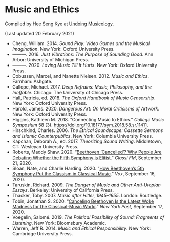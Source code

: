 # Music and Ethics

Compiled by Hee Seng Kye at [Undoing Musicology](https://undoingmusicology.com).

(Last updated 20 February 2021)

* Cheng, William. 2014. *Sound Play: Video Games and the Musical Imagination*. New York: Oxford University Press.
* ———. 2016. *Just Vibrations: The Purpose of Sounding Good*. Ann Arbor: University of Michigan Press.
* ———. 2020. *Loving Music Till It Hurts*. New York: Oxford University Press.
* Cobussen, Marcel, and Nanette Nielsen. 2012. *Music and Ethics*. Farnham: Ashgate.
* Gallope, Michael. 2017. *Deep Refrains: Music, Philosophy, and the Ineffable*. Chicago: The University of Chicago Press.
* Hall, Patricia, ed. 2018. *The Oxford Handbook of Music Censorship*. New York: Oxford University Press.
* Harold, James. 2020. *Dangerous Art: On Moral Criticisms of Artwork*. New York: Oxford University Press.
* Higgins, Kathleen M. 2018. “Connecting Music to Ethics.” *College Music Symposium* 58 (3). https://doi.org/10.18177/sym.2018.58.sr.11411.
* Hirschkind, Charles. 2006. *The Ethical Soundscape: Cassette Sermons and Islamic Counterpublics*. New York: Columbia University Press.
* Kapchan, Deborah A., ed. 2017. *Theorizing Sound Writing*. Middletown, CT: Wesleyan University Press.
* Roberts, Maddy Shaw. 2020. “[Beethoven ‘Cancelled’? Why People Are Debating Whether the Fifth Symphony is Elitist](https://www.classicfm.com/composers/beethoven/composer-cancelled-fifth-symphony-elitist-vox-debate/).” *Classi FM*, September 21, 2020.
* Sloan, Nate, and Charlie Harding. 2020. “[How Beethoven’s 5th Symphony Put the Classism in Classical Music](https://www.vox.com/switched-on-pop/21437085/beethoven-5th-symphony-elitist-classism-switched-on-pop).” *Vox*, September 16, 2020.
* Taruskin, Richard. 2009. *The Danger of Music and Other Anti-Utopian Essays*. Berkeley: University of California Press.
* Thacker, Toby. 2007. *Music after Hitler, 1945–1955*. London: Routledge.
* Tobin, Jonathan S. 2020. “[Canceling Beethoven Is the Latest Woke Madness for the Classical-Music World](https://nypost.com/2020/09/17/canceling-beethoven-is-the-latest-woke-madness-for-the-classical-music-world/).” *New York Post*, September 17, 2020.
* Voegelin, Salomé. 2019. *The Political Possibility of Sound: Fragments of Listening*. New York: Bloomsbury Academic.
* Warren, Jeff R. 2014. *Music and Ethical Responsibility*. New York: Cambridge University Press.